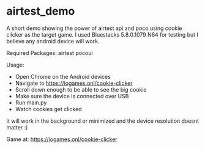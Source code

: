 # airtest_demo
A short demo showing the power of airtest api and poco using cookie clicker as the target game.
I used Bluestacks 5.8.0.1079 N64 for testing but I believe any android device will work.

Required Packages:
airtest
pocoui

Usage:
- Open Chrome on the Android devices
- Navigate to https://iogames.onl/cookie-clicker
- Scroll down enough to be able to see the big cookie
- Make sure the device is connected over USB
- Run main.py
- Watch cookies get clicked

It will work in the background or minimized and the device resolution doesnt matter :)

Game at:
https://iogames.onl/cookie-clicker
